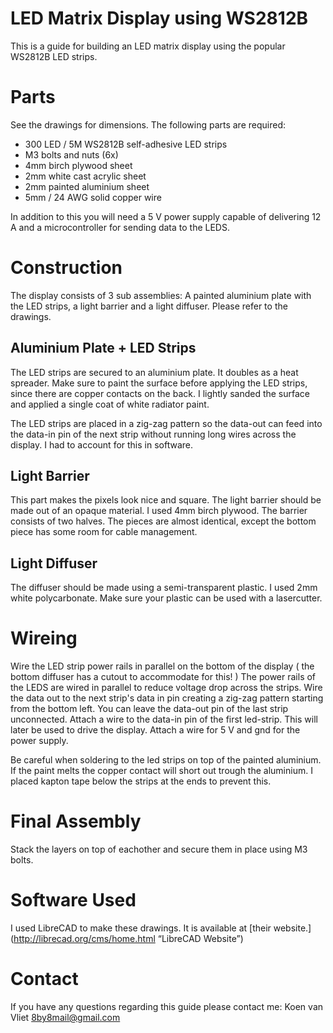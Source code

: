 ﻿# LED Matrix Display using WS2812B
This is a guide for building an LED matrix display using the popular WS2812B LED strips.

# Parts
See the drawings for dimensions. The following parts are required:
- 300 LED / 5M WS2812B self-adhesive LED strips
- M3 bolts and nuts (6x)
- 4mm birch plywood sheet
- 2mm white cast acrylic sheet
- 2mm painted aluminium sheet
- 5mm / 24 AWG solid copper wire

In addition to this you will need a 5 V power supply capable of delivering 12 A and a microcontroller for sending data to the LEDS. 

# Construction
The display consists of 3 sub assemblies: A painted aluminium plate with the LED strips, a light barrier and a light diffuser. Please refer to the drawings.

## Aluminium Plate + LED Strips
The LED strips are secured to an aluminium plate. It doubles as a heat spreader. Make sure to paint the surface before applying the LED strips, since there are copper contacts on the back. I lightly sanded the surface and applied a single coat of white radiator paint.

The LED strips are placed in a zig-zag pattern so the data-out can feed into the data-in pin of the next strip without running long wires across the display. I had to account for this in software.

## Light Barrier
This part makes the pixels look nice and square. The light barrier should be made out of an opaque material. I used 4mm birch plywood. The barrier consists of two halves. The pieces are almost identical, except the bottom piece has some room for cable management.

## Light Diffuser
The diffuser should be made using a semi-transparent plastic. I used 2mm white polycarbonate. Make sure your plastic can be used with a lasercutter.

# Wireing
Wire the LED strip power rails in parallel on the bottom of the display ( the bottom diffuser has a cutout to accommodate for this! ) The power rails of the LEDS are wired in parallel to reduce voltage drop across the strips. Wire the data out to the next strip's data in pin creating a zig-zag pattern starting from the bottom left. You can leave the data-out pin of the last strip unconnected. Attach a wire to the data-in pin of the first led-strip. This will later be used to drive the display. Attach a wire for 5 V and gnd for the power supply.

Be careful when soldering to the led strips on top of the painted aluminium. If the paint melts the copper contact will short out trough the aluminium. I placed kapton tape below the strips at the ends to prevent this.

# Final Assembly
Stack the layers on top of eachother and secure them in place using M3 bolts.

# Software Used
I used LibreCAD to make these drawings. It is available at [their website.](http://librecad.org/cms/home.html “LibreCAD Website”)

# Contact
If you have any questions regarding this guide please contact me:
Koen van Vliet <8by8mail@gmail.com>
